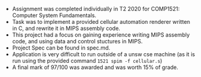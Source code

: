 - Assignment was completed individually in T2 2020 for COMP1521: Computer System Fundamentals.
- Task was to implement a provided cellular automation renderer written in C, and rewrite it in MIPS assembly code.
- This project had a focus on gaining experience writing MIPS assembly code, and using data and control stuctures in MIPS.
- Project Spec can be found in spec.md.
- Application is very difficult to run outside of a unsw cse machine (as it is run using the provided command ```1521 spim -f cellular.s```)
- A final mark of 97/100 was awarded and was worth 15% of grade.
